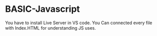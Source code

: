 # BASIC-Javascript
You have to install Live Server in VS code.
You Can connected every file with Index.HTML for understanding JS uses.
